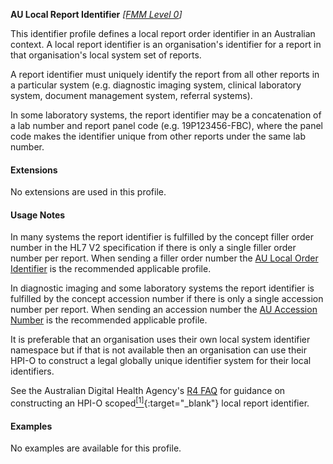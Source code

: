 **AU Local Report Identifier**  *[[FMM Level 0](guidance.html)]*

This identifier profile defines a local report order identifier in an Australian context. A local report identifier is an organisation's identifier for a report in that organisation's local system set of reports.

A report identifier must uniquely identify the report from all other reports in a particular system (e.g. diagnostic imaging system, clinical laboratory system, document management system, referral systems).

In some laboratory systems, the report identifier may be a concatenation of a lab number and report panel code (e.g. 19P123456-FBC), where the panel code makes the identifier unique from other reports under the same lab number. 


#### Extensions

No extensions are used in this profile.


#### Usage Notes

In many systems the report identifier is fulfilled by the concept filler order number in the HL7 V2 specification if there is only a single filler order number per report. When sending a filler order number the [AU Local Order Identifier](StructureDefinition-au-localorderidentifier.html) is the recommended applicable profile.

In diagnostic imaging and some laboratory systems the report identifier is fulfilled by the concept accession number if there is only a single accession number per report. When sending an accession number the [AU Accession Number](StructureDefinition-au-accessionnumber.html) is the recommended applicable profile.

It is preferable that an organisation uses their own local system identifier namespace but if that is not available then an organisation can use their HPI-O to construct a legal globally unique identifier system for their local identifiers. 

See the Australian Digital Health Agency's [R4 FAQ](https://github.com/AuDigitalHealth/ci-fhir-r4/wiki/Frequently-Asked-Questions) for guidance on constructing an HPI-O scoped[<sup>[1]</sup>](http://ns.electronichealth.net.au/id/hpio-scoped/report/1.0/index.html){:target="_blank"} local report identifier.


#### Examples

No examples are available for this profile.